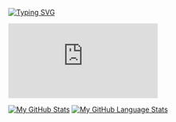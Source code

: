 [![Typing SVG](https://readme-typing-svg.demolab.com?font=Fira+Code&pause=1000&color=24F700&random=false&width=435&lines=Hey%2C+I'm+Sachu+(TRASHZ403))](https://git.io/typing-svg)

<iframe src="https://tryhackme.com/api/v2/badges/public-profile?userPublicId=1286684" style='border:none;'></iframe>

[![My GitHub Stats](https://github-readme-stats.vercel.app/api/?username=trashz403&count_private=true&theme=tokyonight&showicons=true)]()
[![My GitHub Language Stats](https://github-readme-stats.vercel.app/api/top-langs/?username=trashz403&langs_count=5&theme=tokyonight)]()
